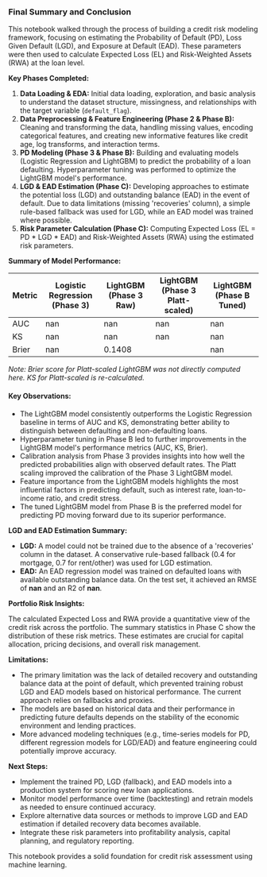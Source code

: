 
### Final Summary and Conclusion

This notebook walked through the process of building a credit risk modeling framework, focusing on estimating the Probability of Default (PD), Loss Given Default (LGD), and Exposure at Default (EAD). These parameters were then used to calculate Expected Loss (EL) and Risk-Weighted Assets (RWA) at the loan level.

**Key Phases Completed:**

1.  **Data Loading & EDA:** Initial data loading, exploration, and basic analysis to understand the dataset structure, missingness, and relationships with the target variable (`default_flag`).
2.  **Data Preprocessing & Feature Engineering (Phase 2 & Phase B):** Cleaning and transforming the data, handling missing values, encoding categorical features, and creating new informative features like credit age, log transforms, and interaction terms.
3.  **PD Modeling (Phase 3 & Phase B):** Building and evaluating models (Logistic Regression and LightGBM) to predict the probability of a loan defaulting. Hyperparameter tuning was performed to optimize the LightGBM model's performance.
4.  **LGD & EAD Estimation (Phase C):** Developing approaches to estimate the potential loss (LGD) and outstanding balance (EAD) in the event of default. Due to data limitations (missing 'recoveries' column), a simple rule-based fallback was used for LGD, while an EAD model was trained where possible.
5.  **Risk Parameter Calculation (Phase C):** Computing Expected Loss (EL = PD * LGD * EAD) and Risk-Weighted Assets (RWA) using the estimated risk parameters.

**Summary of Model Performance:**

| Metric   | Logistic Regression (Phase 3) | LightGBM (Phase 3 Raw) | LightGBM (Phase 3 Platt-scaled) | LightGBM (Phase B Tuned) |
|----------|-------------------------------|------------------------|---------------------------------|--------------------------|
| AUC      | nan                | nan        | nan           | nan              |
| KS       | nan                 | nan         | nan                      | nan               |
| Brier    | nan              | 0.1408      |                                 | nan            |

*Note: Brier score for Platt-scaled LightGBM was not directly computed here. KS for Platt-scaled is re-calculated.*

#### Key Observations:

*   The LightGBM model consistently outperforms the Logistic Regression baseline in terms of AUC and KS, demonstrating better ability to distinguish between defaulting and non-defaulting loans.
*   Hyperparameter tuning in Phase B led to further improvements in the LightGBM model's performance metrics (AUC, KS, Brier).
*   Calibration analysis from Phase 3 provides insights into how well the predicted probabilities align with observed default rates. The Platt scaling improved the calibration of the Phase 3 LightGBM model.
*   Feature importance from the LightGBM models highlights the most influential factors in predicting default, such as interest rate, loan-to-income ratio, and credit stress.
*   The tuned LightGBM model from Phase B is the preferred model for predicting PD moving forward due to its superior performance.

**LGD and EAD Estimation Summary:**

*   **LGD:** A model could not be trained due to the absence of a 'recoveries' column in the dataset. A conservative rule-based fallback (0.4 for mortgage, 0.7 for rent/other) was used for LGD estimation.
*   **EAD:** An EAD regression model was trained on defaulted loans with available outstanding balance data. On the test set, it achieved an RMSE of **nan** and an R2 of **nan**.

**Portfolio Risk Insights:**

The calculated Expected Loss and RWA provide a quantitative view of the credit risk across the portfolio. The summary statistics in Phase C show the distribution of these risk metrics. These estimates are crucial for capital allocation, pricing decisions, and overall risk management.

**Limitations:**

*   The primary limitation was the lack of detailed recovery and outstanding balance data at the point of default, which prevented training robust LGD and EAD models based on historical performance. The current approach relies on fallbacks and proxies.
*   The models are based on historical data and their performance in predicting future defaults depends on the stability of the economic environment and lending practices.
*   More advanced modeling techniques (e.g., time-series models for PD, different regression models for LGD/EAD) and feature engineering could potentially improve accuracy.

**Next Steps:**

*   Implement the trained PD, LGD (fallback), and EAD models into a production system for scoring new loan applications.
*   Monitor model performance over time (backtesting) and retrain models as needed to ensure continued accuracy.
*   Explore alternative data sources or methods to improve LGD and EAD estimation if detailed recovery data becomes available.
*   Integrate these risk parameters into profitability analysis, capital planning, and regulatory reporting.

This notebook provides a solid foundation for credit risk assessment using machine learning.
